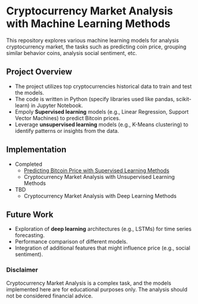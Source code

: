# Cryptocurrency Market Analysis with Machine Learning Methods

This repository explores various machine learning models for analysis cryptocurrency market, the tasks such as predicting coin price, grouping similar behavior coins, analysis social sentiment, etc.

## Project Overview

* The project utilizes top cryptocurrencies historical data to train and test the models.
* The code is written in Python (specify libraries used like pandas, scikit-learn) in Jupyter Notebook.
* Empoly **Supervised learning** models (e.g., Linear Regression, Support Vector Machines) to predict Bitcoin prices.
* Leverage **unsupervised learning** models (e.g., K-Means clustering) to identify patterns or insights from the data.

## Implementation

- Completed
  - [Predicting Bitcoin Price with Supervised Learning Methods](https://github.com/zac4j/btc-price-prediction)
  - Cryptocurrency Market Analysis with Unsupervised Learning Methods
- TBD
  - Cryptocurrency Market Analysis with Deep Learning Methods

## Future Work

* Exploration of **deep learning** architectures (e.g., LSTMs) for time series forecasting.
* Performance comparison of different models.
* Integration of additional features that might influence price (e.g., social sentiment).

### Disclaimer

Cryptocurrency Market Analysis is a complex task, and the models implemented here are for educational purposes only. The analysis should not be considered financial advice.


